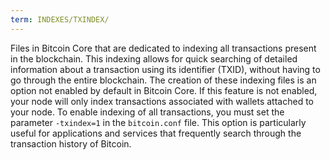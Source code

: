 ```yaml
---
term: INDEXES/TXINDEX/
---
```


Files in Bitcoin Core that are dedicated to indexing all transactions present in the blockchain. This indexing allows for quick searching of detailed information about a transaction using its identifier (TXID), without having to go through the entire blockchain. The creation of these indexing files is an option not enabled by default in Bitcoin Core. If this feature is not enabled, your node will only index transactions associated with wallets attached to your node. To enable indexing of all transactions, you must set the parameter `-txindex=1` in the `bitcoin.conf` file. This option is particularly useful for applications and services that frequently search through the transaction history of Bitcoin.